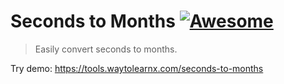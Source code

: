# Seconds to Months [![Awesome](https://cdn.rawgit.com/sindresorhus/awesome/d7305f38d29fed78fa85652e3a63e154dd8e8829/media/badge.svg)](https://github.com/sindresorhus/awesome)

>Easily convert seconds to months.

Try demo: https://tools.waytolearnx.com/seconds-to-months
